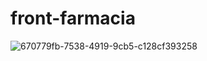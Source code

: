 # front-farmacia

![670779fb-7538-4919-9cb5-c128cf393258](https://github.com/caoslourenco/front-farmacia/assets/18141491/ec8b68e9-b9b6-4f60-acf9-6ecfaf9d4a46)
